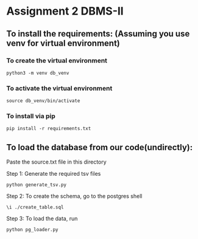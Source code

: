 # Assignment 2 DBMS-II

## To install the requirements: (Assuming you use venv for virtual environment)

### To create the virtual environment

```
python3 -m venv db_venv
```

### To activate the virtual environment

```
source db_venv/bin/activate
```

### To install via pip

```
pip install -r requirements.txt
```

## To load the database from our code(undirectly):

Paste the source.txt file in this directory

Step 1: Generate the required tsv files

```
python generate_tsv.py
```

Step 2: To create the schema, go to the postgres shell

```
\i ./create_table.sql
```

Step 3: To load the data, run

```
python pg_loader.py
```
